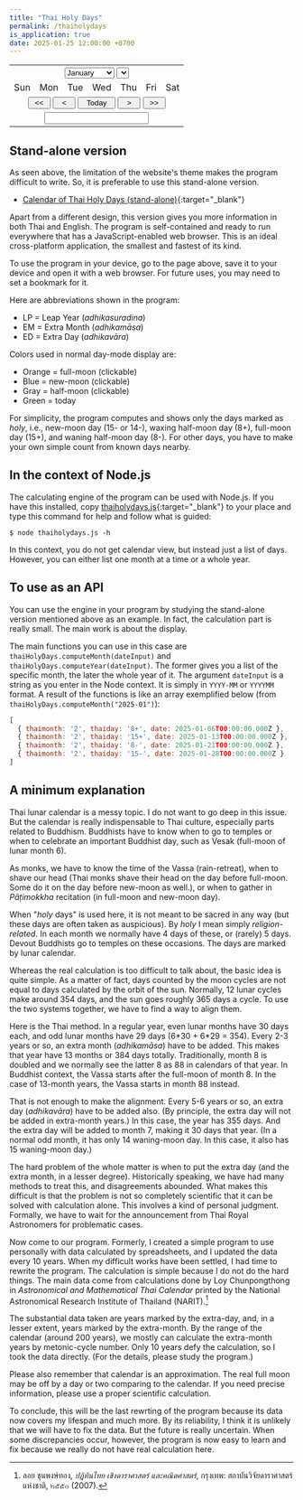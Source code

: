 ```yaml
---
title: "Thai Holy Days"
permalink: /thaiholydays
is_application: true
date: 2025-01-25 12:00:00 +0700
---
```


<script src="/assets/js/thaiholydays.js"></script>
<div class="thaicalarea">
<form name="calarea" onSubmit="return false">
<table class="thaicaltable">
<tr><td colspan=7 align="center">
<select name="monthSelector" onChange="selectMY()">
  <option>January</option>
  <option>February</option>
  <option>March</option>
  <option>April</option>
  <option>May</option>
  <option>June</option>
  <option>July</option>
  <option>August</option>
  <option>September</option>
  <option>October</option>
  <option>November</option>
  <option>December</option>
</select>
<select name="yearSelector" onChange="selectMY()">
<script language="JavaScript">
for (let y = thaiHolyDays.yearStart; y < thaiHolyDays.yearEnd; y++) {
  document.write("<option>" + y + "</option>");
}
</script>
</select>
</td></tr>
<tr>
<td class='thaical-dayhead'>Sun</td>
<td class='thaical-dayhead'>Mon</td>
<td class='thaical-dayhead'>Tue</td>
<td class='thaical-dayhead'>Wed</td>
<td class='thaical-dayhead'>Thu</td>
<td class='thaical-dayhead'>Fri</td>
<td class='thaical-dayhead'>Sat</td>
</tr>
<script language="JavaScript">
for (let i = 0; i < 42; i++) {
  if (i % 7 === 0) {
    document.write("<tr>");
  }
  document.write("<td><input class='thaicalcell-normal' type=text size=2 readonly=true name=cell" + i + " onClick=cellClicked(" + i + ") /></td>")
  if (i % 7 === 6) {
    document.write("</tr>");
  }
}
</script>
<tr><td colspan=7 align="center">
<input type="button" style="width:3em;" value="<<" onClick="prevYear()" />
<input type="button" style="width:3em;" value="<" onClick="prevMonth()" />
<input type="button" style="width:5em;" value="Today" onClick="setNow()" />
<input type="button" style="width:3em;" value=">" onClick="nextMonth()" />
<input type="button" style="width:3em;" value=">>" onClick="nextYear()" />
</td></tr>
<tr><td colspan=7 align=center>
<input name="textoutput" class="thaical-textoutput" readonly="true" type="text" />
</td></tr>
</table>
</form>
</div>
<script language="JavaScript">
const engyearnames = new Array("rat", "cow", "tiger", "rabbit", "dragon", "snake", "horse", "goat", "monkey", "rooster", "dog", "pig");
const monthdays = new Array(31, 28, 31, 30, 31, 30, 31, 31, 30, 31, 30, 31);
let hdpos, thaimonths, thaidays;
function isLeapYear(year) {
    return ((year % 4) === 0) && ((year % 100) !== 0) || ((year % 400) === 0)
}
function clearArea() {
  for(let c = 0; c < 42; c++) {
    document.calarea["cell" + c].value = " ";
    document.calarea["cell" + c].className = "thaicalcell-normal";
  }
  document.calarea.textoutput.value = "";
}
function draw(y, m) {
  const workingDate = new Date(Date.UTC(y, m, 1));
  const thisday = workingDate.getDay();
  const thismonth = workingDate.getMonth();
  const thisdate = workingDate.getDate();
  const thisyear = workingDate.getFullYear();
  if (isLeapYear(thisyear)) {
    monthdays[1] = 29;
  } else {
    monthdays[1] = 28;
  }
  let offset = thisdate;
  while (offset > 7)
    offset -= 7;
  offset = thisday - offset + 1;
  if (offset < 0)
    offset += 7;
  const dlist = new Array();
  for (let c = 0; c < offset; c++) {
    dlist.push("");
  }
  for (let c = 0; c < monthdays[thismonth]; c++) {
    dlist.push(c + 1);
  }
  const targetInput = thisyear + "-" + (thismonth + 1);
  const hdays = thaiHolyDays.computeMonth(targetInput);
  hdpos = new Array();
  thaimonths = new Array();
  thaidays = new Array();
  for (const item of hdays) {
    hdpos.push(item.date.getDate() + offset - 1);
    thaimonths.push(item.thaimonth);
    thaidays.push(item.thaiday);
  }
  clearArea();
  for (let c = 0; c < dlist.length; c++) {
    document.calarea["cell" + c].value = dlist[c];
  }
  for (let c = 0; c < hdpos.length; c++) {
    if (thaidays[c].slice(0,1) === "1") {
      if (thaidays[c].indexOf("+") > -1) {
        document.calarea["cell" + hdpos[c]].className = "thaicalcell-fullmoon";
      } else {
        document.calarea["cell" + hdpos[c]].className = "thaicalcell-newmoon";
      }
    } else {
      document.calarea["cell" + hdpos[c]].className = "thaicalcell-halfmoon";
    }
  }
  document.calarea.monthSelector.selectedIndex = thismonth;
  document.calarea.yearSelector.selectedIndex = thisyear - thaiHolyDays.yearStart;
  const today = new Date();
  if (today.getFullYear() === workingDate.getFullYear() && today.getMonth() === thismonth) {
    document.calarea["cell" + (today.getDate() + offset - 1)].className = "thaicalcell-today";
  }
  showInfo(hdays);
}
function showInfo(hdays) {
  const months = [];
  for (const hd of hdays) {
    if (months.indexOf(hd.thaimonth) === -1)
      months.push(hd.thaimonth);
  }
  let info = "lunar month " + months.join(", ") + " of year ";
  const years = [];
  for (const m of months) {
    const yr = parseInt(document.calarea.yearSelector.value);
    const ynum = document.calarea.monthSelector.selectedIndex >= 10 && parseInt(m) <= 2
                 ? thaiHolyDays.getThaiYear(yr + 1)
                 : thaiHolyDays.getThaiYear(yr);
    const yname = engyearnames[ynum];
    if (years.indexOf(yname) === -1)
      years.push(yname);
  }
  document.calarea.textoutput.value = info + years.join(", ");
}
function setNow() {
  const now = new Date();
  draw(now.getFullYear(), now.getMonth());
}
function nextMonth() {
  let y, m;
  if (document.calarea.monthSelector.selectedIndex === 11) {
    if (document.calarea.yearSelector.selectedIndex === document.calarea.yearSelector.length - 1)
      return;
    y = document.calarea.yearSelector.selectedIndex + thaiHolyDays.yearStart + 1;
    m = 0;
  } else {
    y = document.calarea.yearSelector.selectedIndex + thaiHolyDays.yearStart;
    m = document.calarea.monthSelector.selectedIndex + 1;
  }
  draw(y, m);
}
function prevMonth() {
  let y, m;
  if (document.calarea.monthSelector.selectedIndex === 0) {
    if (document.calarea.yearSelector.selectedIndex === 0)
      return;  
    y = document.calarea.yearSelector.selectedIndex + thaiHolyDays.yearStart - 1;
    m = 11;
  } else {
    y = document.calarea.yearSelector.selectedIndex + thaiHolyDays.yearStart;
    m = document.calarea.monthSelector.selectedIndex - 1;
  }
  draw(y, m);
}
function nextYear() {
  let y, m;
  if (document.calarea.yearSelector.selectedIndex === document.calarea.yearSelector.length - 1) {
      return;
  } else {
    y = document.calarea.yearSelector.selectedIndex + thaiHolyDays.yearStart + 1;
    m = document.calarea.monthSelector.selectedIndex;
  }
  draw(y, m);
}
function prevYear() {
  let y, m;
  if (document.calarea.yearSelector.selectedIndex === 0) {
      return;
  } else{
    y = document.calarea.yearSelector.selectedIndex + thaiHolyDays.yearStart - 1;
    m = document.calarea.monthSelector.selectedIndex;
  }
  draw(y, m);
}
function selectMY() {
  draw(document.calarea.yearSelector.selectedIndex + thaiHolyDays.yearStart, document.calarea.monthSelector.selectedIndex);
}
function cellClicked(pos) {
  for (let c = 0; c < hdpos.length; c++) {
    if (hdpos[c] === pos) {
      let mess = document.calarea.monthSelector.value.substr(0, 3) + " " +
                 document.calarea["cell" + hdpos[c]].value + ", " +
                 document.calarea.yearSelector.value + " = ";
      if (thaidays[c].charAt(0) === "1") {
        mess += thaidays[c].indexOf("+") > -1 ? "full-moon day" : "new-moon day";
      } else {
        mess += "half-moon day";
      }
      mess += " (" + thaidays[c] + ") ";
      mess += "of lunar month " + thaimonths[c];
      document.calarea.textoutput.value = mess;
    }
  }
}
setNow();
</script>

## Stand-alone version

As seen above, the limitation of the website's theme makes the program difficult to write. So, it is preferable to use this stand-alone version.

- [Calendar of Thai Holy Days (stand-alone)](https://bhaddacak.github.io/assets/dist/thaiholydays.html){:target="\_blank"}

Apart from a different design, this version gives you more information in both Thai and English. The program is self-contained and ready to run everywhere that has a JavaScript-enabled web browser. This is an ideal cross-platform application, the smallest and fastest of its kind.

To use the program in your device, go to the page above, save it to your device and open it with a web browser. For future uses, you may need to set a bookmark for it.

Here are abbreviations shown in the program:
- LP = Leap Year (*adhikasuradina*)
- EM = Extra Month (*adhikamāsa*)
- ED = Extra Day (*adhikavāra*)

Colors used in normal day-mode display are:
- Orange = full-moon (clickable)
- Blue = new-moon (clickable)
- Gray = half-moon (clickable)
- Green = today

For simplicity, the program computes and shows only the days marked as *holy*, i.e., new-moon day (15- or 14-), waxing half-moon day (8+), full-moon day (15+), and waning half-moon day (8-). For other days, you have to make your own simple count from known days nearby.

## In the context of Node.js

The calculating engine of the program can be used with Node.js. If you have this installed, copy [thaiholydays.js](https://bhaddacak.github.io/assets/js/thaiholydays.js){:target="\_blank"} to your place and type this command for help and follow what is guided:

```
$ node thaiholydays.js -h
```

In this context, you do not get calendar view, but instead just a list of days. However, you can either list one month at a time or a whole year.

## To use as an API

You can use the engine in your program by studying the stand-alone version mentioned above as an example. In fact, the calculation part is really small. The main work is about the display.

The main functions you can use in this case are `thaiHolyDays.computeMonth(dateInput)` and `thaiHolyDays.computeYear(dateInput)`. The former gives you a list of the specific month, the later the whole year of it. The argument `dateInput` is a string as you enter in the Node context. It is simply in `YYYY-MM` or `YYYYMM` format. A result of the functions is like an array exemplified below (from `thaiHolyDays.computeMonth("2025-01")`):

```js
[
  { thaimonth: '2', thaiday: '8+', date: 2025-01-06T00:00:00.000Z },
  { thaimonth: '2', thaiday: '15+', date: 2025-01-13T00:00:00.000Z },
  { thaimonth: '2', thaiday: '8-', date: 2025-01-21T00:00:00.000Z },
  { thaimonth: '2', thaiday: '15-', date: 2025-01-28T00:00:00.000Z }
]
```

## A minimum explanation

Thai lunar calendar is a messy topic. I do not want to go deep in this issue. But the calendar is really indispensable to Thai culture, especially parts related to Buddhism. Buddhists have to know when to go to temples or when to celebrate an important Buddhist day, such as Vesak (full-moon of lunar month 6).

As monks, we have to know the time of the Vassa (rain-retreat), when to shave our head (Thai monks shave their head on the day before full-moon. Some do it on the day before new-moon as well.), or when to gather in *Pāṭimokkha* recitation (in full-moon and new-moon day).

When "*holy* days" is used here, it is not meant to be sacred in any way (but these days are often taken as auspicious). By *holy* I mean simply *religion-related*. In each month we normally have 4 days of these, or (rarely) 5 days. Devout Buddhists go to temples on these occasions. The days are marked by lunar calendar.

Whereas the real calculation is too difficult to talk about, the basic idea is quite simple. As a matter of fact, days counted by the moon cycles are not equal to days calculated by the orbit of the sun. Normally, 12 lunar cycles make around 354 days, and the sun goes roughly 365 days a cycle. To use the two systems together, we have to find a way to align them.

Here is the Thai method. In a regular year, even lunar months have 30 days each, and odd lunar months have 29 days (6\*30 + 6\*29 = 354). Every 2-3 years or so, an extra month (*adhikamāsa*) have to be added. This makes that year have 13 months or 384 days totally. Traditionally, month 8 is doubled and we normally see the latter 8 as 88 in calendars of that year. In Buddhist context, the Vassa starts after the full-moon of month 8. In the case of 13-month years, the Vassa starts in month 88 instead.

That is not enough to make the alignment. Every 5-6 years or so, an extra day (*adhikavāra*) have to be added also. (By principle, the extra day will not be added in extra-month years.) In this case, the year has 355 days. And the extra day will be added to month 7, making it 30 days that year. (In a normal odd month, it has only 14 waning-moon day. In this case, it also has 15 waning-moon day.)

The hard problem of the whole matter is when to put the extra day (and the extra month, in a lesser degree). Historically speaking, we have had many methods to treat this, and disagreements abounded. What makes this difficult is that the problem is not so completely scientific that it can be solved with calculation alone. This involves a kind of personal judgment. Formally, we have to wait for the announcement from Thai Royal Astronomers for problematic cases.

Now come to our program. Formerly, I created a simple program to use personally with data calculated by spreadsheets, and I updated the data every 10 years. When my difficult works have been settled, I had time to rewrite the program. The calculation is simple because I do not do the hard things. The main data come from calculations done by Loy Chunpongthong in *Astronomical and Mathematical Thai Calendar* printed by the National Astronomical Research Institute of Thailand (NARIT).[^loy]

[^loy]: ลอย ชุนพงษ์ทอง, *ปฏิทินไทย เชิงดาราศาสตร์ และคณิตศาสตร์*, กรุงเทพ: สถาบันวิจัยดาราศาสตร์แห่งชาติ, ๒๕๕๐ (2007).

The substantial data taken are years marked by the extra-day, and, in a lesser extent, years marked by the extra-month. By the range of the calendar (around 200 years), we mostly can calculate the extra-month years by metonic-cycle number. Only 10 years defy the calculation, so I took the data directly. (For the details, please study the program.)

Please also remember that calendar is an approximation. The real full moon may be off by a day or two comparing to the calendar. If you need precise information, please use a proper scientific calculation.

To conclude, this will be the last rewrting of the program because its data now covers my lifespan and much more. By its reliability, I think it is unlikely that we will have to fix the data. But the future is really uncertain. When some discrepancies occur, however, the program is now easy to learn and fix because we really do not have real calculation here.
